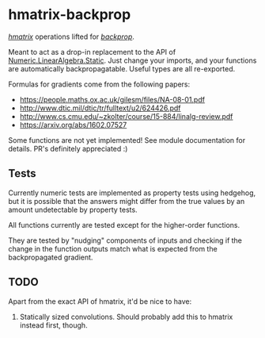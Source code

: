 hmatrix-backprop
================

*[hmatrix][]* operations lifted for *[backprop][]*.

[hmatrix]: http://hackage.haskell.org/package/hmatrix
[backprop]: http://hackage.haskell.org/package/backprop

Meant to act as a drop-in replacement to the API of
[Numeric.LinearAlgebra.Static][static].  Just change your imports, and your
functions are automatically backpropagatable.  Useful types are all
re-exported.

[static]: https://hackage.haskell.org/package/hmatrix-0.18.2.0/docs/Numeric-LinearAlgebra-Static.html

Formulas for gradients come from the following papers:

*   <https://people.maths.ox.ac.uk/gilesm/files/NA-08-01.pdf>
*   <http://www.dtic.mil/dtic/tr/fulltext/u2/624426.pdf>
*   <http://www.cs.cmu.edu/~zkolter/course/15-884/linalg-review.pdf>
*   <https://arxiv.org/abs/1602.07527>

Some functions are not yet implemented!  See module documentation for details.
PR's definitely appreciated :)

Tests
-----

Currently numeric tests are implemented as property tests using hedgehog, but
it is possible that the answers might differ from the true values by an amount
undetectable by property tests.

All functions currently are tested except for the higher-order functions.

They are tested by "nudging" components of inputs and checking if the change in
the function outputs match what is expected from the backpropagated gradient.

TODO
----

Apart from the exact API of hmatrix, it'd be nice to have:

1.  Statically sized convolutions.  Should probably add this to hmatrix instead
    first, though.


